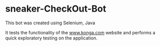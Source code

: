 # sneaker-CheckOut-Bot

This bot was created using Selenium, Java

It tests the functionality of the www.konga.com website and performs a quick exploratory testing on the application.
